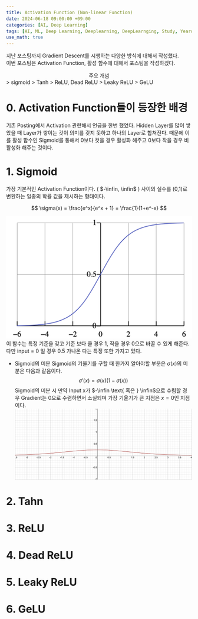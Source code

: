 ```yaml
---
title: Activation Function (Non-linear Function)
date: 2024-06-18 09:00:00 +09:00
categories: [AI, Deep Learning]
tags: [AI, ML, Deep Learning, Deeplearning, DeepLearnging, Study, Yeardream, Activation Function]		# TAG는 반드시 소문자로 이루어져야함!
use_math: true
---
```


지난 포스팅까지 Gradient Descent를 시행하는 다양한 방식에 대해서 작성했다.   
이번 포스팅은 Activation Function, 활성 함수에 대해서 포스팅을 작성하겠다.

<div align=center>
    주요 개념
</div>
> sigmoid   
> Tanh   
> ReLU, Dead ReLU   
> Leaky ReLU   
> GeLU

# 0. Activation Function들이 등장한 배경
기존 Posting에서 Activation 관련해서 언급을 한번 했었다. Hidden Layer를 많이 쌓았을 때 Layer가 쌓이는 것이 의미를 갖지 못하고 하나의 Layer로 합쳐진다. 때문에 이를 활성 함수인 Sigmoid를 통해서 0보다 컷을 경우 활성화 해주고 0보다 작을 경우 비활성화 해주는 것이다. 

# 1. Sigmoid
가장 기본적인 Activation Function이다. ( $-\infin, \infin$ ) 사이의 실수를 (0,1)로 변환하는 일종의 확률 값을 제시하는 형태이다.

$$
\sigma(x) = \frac{e^x}{e^x + 1} = \frac{1}{1+e^-x}
$$

![sigmoid](../assets/img/function/sigmoid.png)   
이 함수는 특정 기준을 갖고 기준 보다 클 경우 1, 작을 경우 0으로 바꿀 수 있게 해준다. 다만 input = 0 일 경우 0.5 가나온 다는 특징 또한 가지고 있다.

- Sigmoid의 미분
Sigmoid의 기울기를 구할 때 한가지 알아야할 부분은 $\sigma(x)$의 미분은 다음과 같음이다.
$$
\sigma \prime(x) = \sigma(x)(1-\sigma(x))
$$
Sigmoid의 미분 시 만약 Input x가 $-\infin \text{ 혹은 } \infin$으로 수렴할 경우 Gradient는 0으로 수렴하면서 소실되며 가장 기울기가 큰 지점은 $x=0$인 지점이다.
![Sigmoid의 미분](../assets/img/function/sigmoid%20prime.png)

# 2. Tahn

# 3. ReLU

# 4. Dead ReLU

# 5. Leaky ReLU

# 6. GeLU